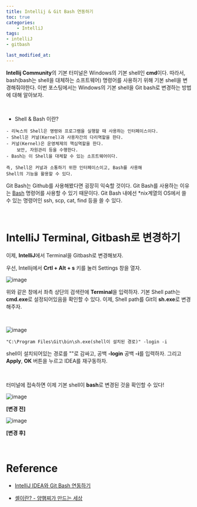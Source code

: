 ```yaml
---
title: Intellij & Git Bash 연동하기
toc: true
categories:	
    - IntelliJ
tags:
- intelliJ
- gitbash

last_modified_at: 
---
```


**Intellij Community**의 기본 터미널은 Windows의 기본 shell인 **cmd**이다. 따라서, bash(bash는 shell을 대체하는 소프트웨어) 명령어를 사용하기 위해 기본 shell을 변경해줘야한다. 이번 포스팅에서는 Windows의 기본 shell을 Git bash로 변경하는 방법에 대해 알아보자.

<br/>

* Shell & Bash 이란?

```
- 리눅스의 Shell은 명령와 프로그램을 실행할 때 사용하는 인터페이스이다.
- Shell은 커널(Kernel)과 사용자간의 다리역할을 한다.
- 커널(Kernel)은 운영체제의 핵심역할을 한다.
	보안, 자원관리 등을 수행한다.
- Bash는 이 Shell을 대체할 수 있는 소프트웨어이다.

즉, Shell은 커널과 소통하기 위한 인터페이스이고, Bash를 사용해
Shell의 기능을 활용할 수 있다.
```



Git Bash는 Github를 사용해봤다면 굉장히 익숙할 것이다. Git Bash를 사용하는 이유는 [Bash](https://en.wikipedia.org/wiki/Bash_(Unix_shell)) 명령어를 사용할 수 있기 때문이다. Git Bash 내에선 *nix계열의 OS에서 쓸 수 있는 명령어인 ssh, scp, cat, find 등을 쓸 수 있다.

<br/>

# IntelliJ Terminal, Gitbash로 변경하기 

이제, **IntelliJ**에서  Terminal을 Gitbash로 변경해보자.



우선, Intellij에서 **Crtl + Alt + s** 키를 눌러 Settings 창을 열자.

![image](https://user-images.githubusercontent.com/49560745/103500599-e1781d00-4e8e-11eb-8503-504fad1527fa.png)

위와 같은 창에서 좌측 상단의 검색란에 **Terminal**을 입력하자. 기본 Shell path는 **cmd.exe**로 설정되어있음을 확인할 수 있다. 이제, Shell path를 Git의 **sh.exe**로 변경해주자. 

<br/>

![image](https://user-images.githubusercontent.com/49560745/103500355-63b41180-4e8e-11eb-9143-c2a3dfdad189.png)

````
"C:\Program Files\Git\bin\sh.exe(shell이 설치된 경로)" -login -i
````

 shell이 설치되어있는 경로를 ""로 감싸고, 공백 **-login** 공백 **-i**를 입력하자. 그리고 **Apply**, **OK** 버튼을 누르고 IDEA를 재구동하자.

<br/>

터미널에 접속하면 이제 기본 shell이 **bash**로 변경된 것을 확인할 수 있다!

![image](https://user-images.githubusercontent.com/49560745/103500867-c78b0a00-4e8f-11eb-8101-8fd626088be4.png)

**[변경 전]**

![image](https://user-images.githubusercontent.com/49560745/103501125-a4ad2580-4e90-11eb-8e1b-0454ade69c87.png)

**[변경 후]**

<br/>

# Reference

- [IntelliJ IDEA와 Git Bash 연동하기](https://violetboralee.medium.com/intellij-idea%EC%99%80-git-bash-%EC%97%B0%EB%8F%99%ED%95%98%EA%B8%B0-63e8216aa7de)

- [셸이란? - 양햄찌가 만드는 세상](https://jhnyang.tistory.com/57)